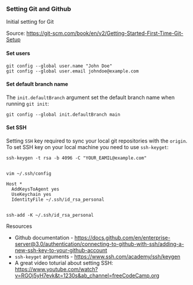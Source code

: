 ### Setting Git and Github 

Initial setting for Git

Source: https://git-scm.com/book/en/v2/Getting-Started-First-Time-Git-Setup

#### Set users

``` shell
git config --global user.name "John Doe"
git config --global user.email johndoe@example.com
```

#### Set default branch name

The `init.defaultBranch` argument set the default branch name when running `git init`:

``` shell
git config --global init.defaultBranch main
```

#### Set SSH

Setting `SSH` key required to sync your local git repositories with the `origin`. To set SSH key on your local machine you need to use `ssh-keyget`:




``` shell
ssh-keygen -t rsa -b 4096 -C "YOUR_EAMIL@example.com"


```



``` shell
vim ~/.ssh/config 

Host *
  AddKeysToAgent yes
  UseKeychain yes
  IdentityFile ~/.ssh/id_rsa_personal


ssh-add -K ~/.ssh/id_rsa_personal

```

Resources

- Github documentation - https://docs.github.com/en/enterprise-server@3.0/authentication/connecting-to-github-with-ssh/adding-a-new-ssh-key-to-your-github-account
- `ssh-keyget` arguments -  https://www.ssh.com/academy/ssh/keygen
- A great video toturial about setting SSH:  https://www.youtube.com/watch?v=RGOj5yH7evk&t=1230s&ab_channel=freeCodeCamp.org

